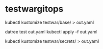 # testwargitops

kubectl kustomize testwar/base/ > out.yaml

datree test out.yaml
kubectl apply -f out.yaml 

kubectl kustomize testwar/secrets/ > out.yaml